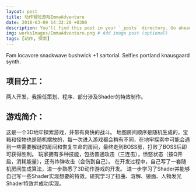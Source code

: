 ```yaml
---
layout: post
title: 动作冒险游戏EmmaAdventure
date: 2018-03-09 14:32:20 +0300
description: You’ll find this post in your `_posts` directory. Go ahead and edit it and re-build the site to see your changes. # Add post description (optional)
img: worksImages/EmmaAdventure.png # Add image post (optional)
tags: [动作, 探索]
---
```

Fam locavore snackwave bushwick +1 sartorial. Selfies portland knausgaard synth.
## 项目分工：
两人开发，我担任策划、程序、部分涉及Shader的特效制作。
## 游戏简介：
这是一个3D地牢探索游戏，并带有爽快的战斗。
地图房间顺序是随机生成的，宝箱和怪物也是随机摆放的，每一次进入游戏都会稍有不同，在地牢探索中可能会遇到一些需要解谜的房间和恢复生命的房间，最终走到BOSS房，打败了BOSS后即可获得胜利。
玩家拥有多种技能，包括普通攻击（三连击），愤怒状态（按Q开启，消耗能量），还有炸弹攻击（会伤到自己）。
在开发过程中，自己写了一套随机房间生成算法，进一步熟悉了3D动作游戏的开发。
进一步学习了Shader并能够自己写一些Shader实现想要的特效。研究学习了扭曲、溶解、镜面、人物发光Shader特效并成功实现。



